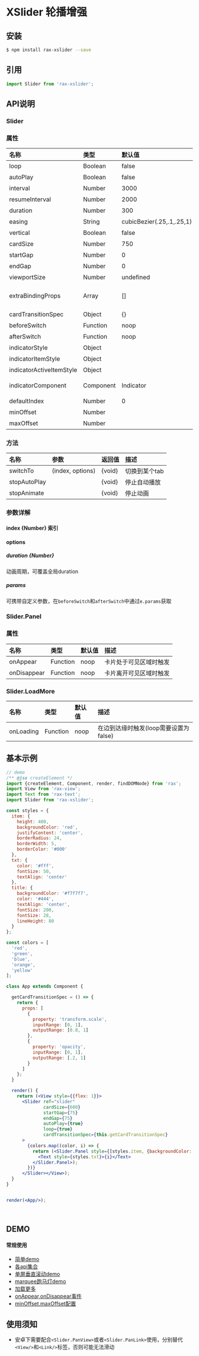 # XSlider  轮播增强

## 安装

```bash
$ npm install rax-xslider --save
```

## 引用

```jsx
import Slider from 'rax-xslider';
```


## API说明

### Slider

### 属性
|名称|类型|默认值|描述|
|:---------------|:--------|:----|:----------|
|loop|Boolean|false|是否开启无缝轮播|
|autoPlay| Boolean | false|是否自动轮播|
|interval|Number |3000|开启`autoPlay`后间隔时间，单位`ms`|
|resumeInterval|Number|2000|手指离开后至开始autoPlay的间隔时间|
|duration|Number|300|切换的动画周期，单位ms|
|easing|String|cubicBezier(.25,.1,.25,1)|动画缓动函数|
|vertical| Boolean |false|是否是纵向|
|cardSize|Number|750|卡片宽度或者高度(vertical)|
|startGap|Number|0|卡片左(上)边边距|
|endGap|Number|0|卡片右(下)边边距|
|viewportSize|Number|undefined|视窗宽度(高度)|
|extraBindingProps|Array|[]|根据slider滑动所需进行的额外的binding效果 如：` [{element: this.refs.wrap,property: 'transform.translateX',expression:'x+0'}]` |
|cardTransitionSpec|Object|{}|卡片动画配置|
|beforeSwitch|Function|noop|切换到某个panel之前|
|afterSwitch | Function | noop |切换到某个panel之后|
|indicatorStyle|Object||导航器容器样式|
|indicatorItemStyle|Object||导航器选项样式|
|indicatorActiveItemStyle |Object||导航器当前选中项样式|
|indicatorComponent|Component|Indicator|自定义导航器组件，设置为`null`可以隐藏导航器|
|defaultIndex|Number|0|默认聚焦到第几个panel|
|minOffset|Number||滚动offset边界最小值(仅loop:false下生效)|
|maxOffset|Number||滚动offset边界最大值(仅loop:false下生效)|

### 方法

|名称|参数|返回值|描述|
|:---------------|:--------|:----|:----------|
|switchTo|(index, options)|{void}|切换到某个tab|
|stopAutoPlay||{void}|停止自动播放|
|stopAnimate||{void}|停止动画|

### 参数详解

#### index {Number} 索引

#### options

##### duration {Number}
动画周期，可覆盖全局duration

##### params
可携带自定义参数，在`beforeSwitch`和`afterSwitch`中通过`e.params`获取


### Slider.Panel

### 属性
|名称|类型|默认值|描述|
|:---------------|:--------|:----|:----------|
|onAppear|Function|noop|卡片处于可见区域时触发|
|onDisappear|Function|noop|卡片离开可见区域时触发|


### Slider.LoadMore
|名称|类型|默认值|描述|
|:---------------|:--------|:----|:----------|
|onLoading|Function|noop|在边到达缘时触发(loop需要设置为false)|


## 基本示例

```jsx
// demo
/** @jsx createElement */
import {createElement, Component, render, findDOMNode} from 'rax';
import View from 'rax-view';
import Text from 'rax-text';
import Slider from 'rax-xslider';

const styles = {
  item: {
    height: 400,
    backgroundColor: 'red',
    justifyContent: 'center',
    borderRadius: 24,
    borderWidth: 5,
    borderColor: '#000'
  },
  txt: {
    color: '#fff',
    fontSize: 50,
    textAlign: 'center'
  },
  title: {
    backgroundColor: '#f7f7f7',
    color: '#444',
    textAlign: 'center',
    fontSize: 200,
    fontSize: 28,
    lineHeight: 80
  }
};

const colors = [
  'red',
  'green',
  'blue',
  'orange',
  'yellow'
];

class App extends Component {

  getCardTransitionSpec = () => {
    return {
      props: [
        {
          property: 'transform.scale',
          inputRange: [0, 1],
          outputRange: [0.8, 1]
        },
        {
          property: 'opacity',
          inputRange: [0, 1],
          outputRange: [.2, 1]
        }
      ]
    };
  }

  render() {
    return (<View style={{flex: 1}}>
      <Slider ref="slider"
              cardSize={600}
              startGap={75}
              endGap={75}
              autoPlay={true}
              loop={true}
              cardTransitionSpec={this.getCardTransitionSpec}
      >
        {colors.map((color, i) => {
          return (<Slider.Panel style={[styles.item, {backgroundColor: color}]}>
            <Text style={styles.txt}>{i}</Text>
          </Slider.Panel>);
        })}
      </Slider></View>);
  }
}


render(<App/>);




```



## DEMO

#### 常规使用

- [简单demo](https://jsplayground.taobao.org/raxplayground/017e13d3-8ae0-4f4c-b518-c7e428ce3a9e)
- [各api集合](https://jsplayground.taobao.org/raxplayground/39a7e6b0-ad40-4863-bcd4-45dcfbf8c205)
- [单屏垂直滚动demo](https://jsplayground.taobao.org/raxplayground/89924650-3a0d-4f1a-b644-7585bd4416a1)
- [marquee跑马灯demo](https://jsplayground.taobao.org/raxplayground/11301112-b62c-41cf-93e6-a5657a5b252e)
- [加载更多](https://jsplayground.taobao.org/raxplayground/41eb3d74-908d-4262-baf8-3af2ca826cd3)
- [onAppear,onDisappear事件](https://jsplayground.taobao.org/raxplayground/d7f65d08-82f6-4ace-8cb0-64df12807d78)
- [minOffset,maxOffset配置](https://jsplayground.taobao.org/raxplayground/7a3ebd1a-8b30-4ad5-897d-ab7dc444074d)

## 使用须知

* 安卓下需要配合`<Slider.PanView>`或者`<Slider.PanLink>`使用，分别替代`<View/>`和`<Link/>`标签，否则可能无法滑动






